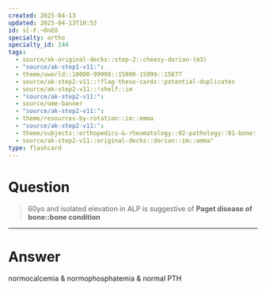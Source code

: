 ```yaml
---
created: 2025-04-13
updated: 2025-04-13T10:53
id: s[-F.~OnEO
specialty: ortho
specialty_id: 144
tags:
  - source/ak-original-decks::step-2::cheesy-dorian-(m3)
  - "source/ak-step1-v11:": 
  - theme/uworld::10000-99999::15000-15999::15677
  - source/ak-step2-v11::!flag-these-cards::potential-duplicates
  - source/ak-step2-v11::!shelf::im
  - "source/ak-step2-v11:": 
  - source/ome-banner
  - "source/ak-step2-v11:": 
  - theme/resources-by-rotation::im::emma
  - "source/ak-step2-v11:": 
  - theme/subjects::orthopedics-&-rheumatology::02-pathology::01-bone::paget-disease-of-bone
  - source/ak-step2-v11::original-decks::dorian::im::emma"
type: flashcard
---
```


# Question
>60yo and isolated elevation in ALP is suggestive of **Paget disease of bone::bone condition**

---

# Answer
normocalcemia & normophosphatemia & normal PTH
